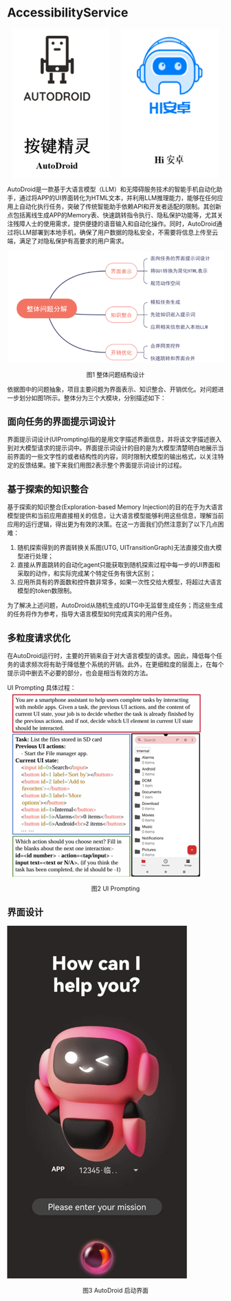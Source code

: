 # AccessibilityService

<div style="display: flex; justify-content: space-around;">
    <img src="img/img.png" alt="img.png" style="max-width: 45%;">
    <img src="img/image.png" alt="alt text" style="max-width: 45%;">
</div>

AutoDroid是一款基于大语言模型（LLM）和无障碍服务技术的智能手机自动化助手，通过将APP的UI界面转化为HTML文本，并利用LLM推理能力，能够在任何应用上自动化执行任务，突破了传统智能助手依赖API和开发者适配的限制。其创新点包括离线生成APP的Memory表、快速跳转指令执行、隐私保护功能等，尤其关注残障人士的使用需求，提供便捷的语音输入和自动化操作。同时，AutoDroid通过将LLM部署到本地手机，确保了用户数据的隐私安全，不需要将信息上传至云端，满足了对隐私保护有高要求的用户需求。

![alt text](img/image-1.png)
<p align="center">图1 整体问题结构设计</p>

依据图中的问题抽象，项目主要问题为界面表示、知识整合、开销优化。对问题进一步划分如图1所示。整体分为三个大模块，分别描述如下：

## 面向任务的界面提示词设计

界面提示词设计(UIPrompting)指的是用文字描述界面信息，并将该文字描述嵌入到对大模型请求的提示词中。界面提示词设计的目的是为大模型清楚明白地展示当前界面的一些文字性的或者结构性的内容，同时限制大模型的输出格式，以关注特定的反馈结果。接下来我们用图2表示整个界面提示词设计的过程。

## 基于探索的知识整合

基于探索的知识整合(Exploration-based Memory Injection)的目的在于为大语言模型提供和当前应用直接相关的信息，让大语言模型能够利用这些信息，理解当前应用的运行逻辑，得出更为有效的决策。在这一方面我们仍然注意到了以下几点困难：

1. 随机探索得到的界面转换关系图(UTG, UITransitionGraph)无法直接交由大模型进行处理；
2. 直接从界面跳转的自动化agent只能获取到随机探索过程中每一步的UI界面和采取的动作，和实际完成某个特定任务有很大区别；
3. 应用所具有的界面数和控件数非常多，如果一次性交给大模型，将超过大语言模型的token数限制。

为了解决上述问题，AutoDroid从随机生成的UTG中无监督生成任务；而这些生成的任务将作为参考，指导大语言模型如何完成真实的用户任务。

## 多粒度请求优化

在AutoDroid运行时，主要的开销来自于对大语言模型的请求。因此，降低每个任务的请求频次将有助于降低整个系统的开销。此外，在更细粒度的层面上，在每个提示词中删去不必要的部分，也会是相当有效的方法。

UI Prompting 具体过程：
![alt text](img/image-2.png)
<p align="center">图2 UI Prompting</p>

## 界面设计

![alt text](img/image-3.png)
<p align="center">图3 AutoDroid 启动界面</p>
